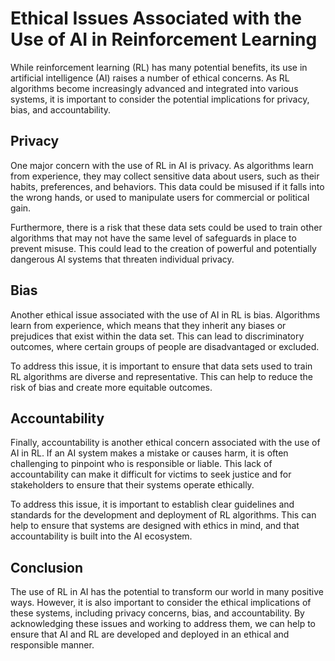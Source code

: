 Ethical Issues Associated with the Use of AI in Reinforcement Learning
==============================================================================================

While reinforcement learning (RL) has many potential benefits, its use in artificial intelligence (AI) raises a number of ethical concerns. As RL algorithms become increasingly advanced and integrated into various systems, it is important to consider the potential implications for privacy, bias, and accountability.

Privacy
-------

One major concern with the use of RL in AI is privacy. As algorithms learn from experience, they may collect sensitive data about users, such as their habits, preferences, and behaviors. This data could be misused if it falls into the wrong hands, or used to manipulate users for commercial or political gain.

Furthermore, there is a risk that these data sets could be used to train other algorithms that may not have the same level of safeguards in place to prevent misuse. This could lead to the creation of powerful and potentially dangerous AI systems that threaten individual privacy.

Bias
----

Another ethical issue associated with the use of AI in RL is bias. Algorithms learn from experience, which means that they inherit any biases or prejudices that exist within the data set. This can lead to discriminatory outcomes, where certain groups of people are disadvantaged or excluded.

To address this issue, it is important to ensure that data sets used to train RL algorithms are diverse and representative. This can help to reduce the risk of bias and create more equitable outcomes.

Accountability
--------------

Finally, accountability is another ethical concern associated with the use of AI in RL. If an AI system makes a mistake or causes harm, it is often challenging to pinpoint who is responsible or liable. This lack of accountability can make it difficult for victims to seek justice and for stakeholders to ensure that their systems operate ethically.

To address this issue, it is important to establish clear guidelines and standards for the development and deployment of RL algorithms. This can help to ensure that systems are designed with ethics in mind, and that accountability is built into the AI ecosystem.

Conclusion
----------

The use of RL in AI has the potential to transform our world in many positive ways. However, it is also important to consider the ethical implications of these systems, including privacy concerns, bias, and accountability. By acknowledging these issues and working to address them, we can help to ensure that AI and RL are developed and deployed in an ethical and responsible manner.
